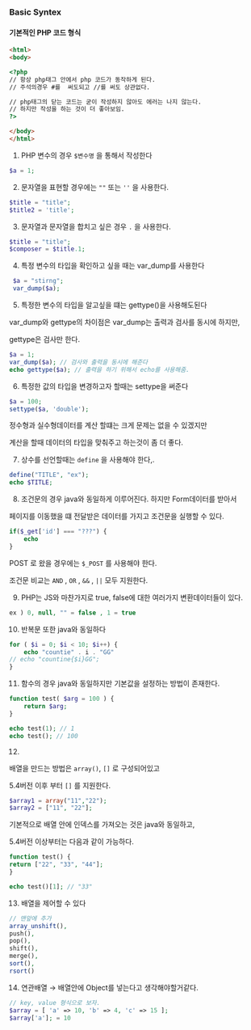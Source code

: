 ### Basic Syntex



#### 기본적인 PHP 코드 형식

```html
<html>
<body>

<?php
// 항상 php태그 안에서 php 코드가 동작하게 된다.
// 주석의경우 #를  써도되고 //를 써도 상관없다.

// php태그의 닫는 코드는 굳이 작성하지 않아도 에러는 나지 않는다.
// 하지만 작성을 하는 것이 더 좋아보임.
?>

</body>
</html>
```

1.  PHP 변수의 경우 `$변수명` 을 통해서 작성한다

```php
$a = 1; 
```

2. 문자열을 표현할 경우에는 `""` 또는 `''` 을 사용한다.

```php
$title = "title";
$title2 = 'title';
```

3. 문자열과 문자열을 합치고 싶은 경우  `.` 을 사용한다.

```php
$title = "title";
$composer = $title.1;
```

4. 특정 변수의 타입을 확인하고 싶을 때는 var_dump를 사용한다

```php
 $a = "stirng";
 var_dump($a);
```

5. 특정한 변수의 타입을 알고싶을 떄는 gettype()을 사용해도된다

var_dump와 gettype의 차이점은 var_dump는 출력과 검사를 동시에 하지만, 

gettype은 검사만 한다. 

```php
$a = 1;
var_dump($a); // 검사와 출력을 동시에 해준다
echo gettype($a); // 출력을 하기 위해서 echo를 사용해줌.
```

6. 특정한 값의 타입을 변경하고자 할때는 settype을 써준다

```php
$a = 100;
settype($a, 'double');

```

정수형과 실수형데이터를 계산 할떄는 크게 문제는 없을 수 있겠지만

계산을 할때 데이터의 타입을 맞춰주고 하는것이 좀 더 좋다.

7. 상수를 선언할때는 `define` 을 사용해야 한다,.

```php
define("TITLE", "ex");
echo $TITLE;
```

8. 조건문의 경우 java와 동일하게 이루어진다. 하지만 Form데이터를 받아서

페이지를 이동했을 떄 전달받은 데이터를 가지고 조건문을 실행할 수 있다.

```php
if($_get['id'] === "???") {
	echo 
}
```

POST 로 왔을 경우에는 `$_POST` 를 사용해야 한다.

조건문 비교는 `AND` , `OR` , `&&` , `||` 모두 지원한다.

9. PHP는 JS와 마찬가지로 true, false에 대한 여러가지 변환데이터들이 있다.

```php
ex ) 0, null, "" = false , 1 = true
```

10. 반복문 또한  java와 동일하다

```php
for ( $i = 0; $i < 10; $i++) {
	echo "countie" . i . "GG"
// echo "countine{$i}GG";
}
```

11. 함수의 경우 java와 동일하지만 기본값을 설정하는 방법이 존재한다.

```php
function test( $arg = 100 ) {
	return $arg;
}

echo test(1); // 1
echo test(); // 100
```

12. 

배열을 만드는 방법은 `array()`, `[]` 로 구성되어있고

5.4버전 이후 부터 `[]` 를 지원한다.

```php
$array1 = array("11","22");
$array2 = ["11", "22"];
```

기본적으로 배열 안에 인덱스를 가져오는 것은 java와 동일하고,

5.4버전 이상부터는 다음과 같이 가능하다.

```php
function test() {
return ["22", "33", "44"];
}

echo test()[1]; // "33"
```

13. 배열을 제어할 수 있다 

```php
// 맨앞에 추가
array_unshift(),
push(),
pop(),
shift(), 
merge(), 
sort(),
rsort()
```

14. 연관배열 → 배열안에 Object를 넣는다고 생각해야할거같다.

```php
// key, value 형식으로 보자.
$array = [ 'a' => 10, 'b' => 4, 'c' => 15 ];
$array['a']; = 10
```
